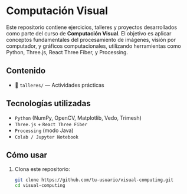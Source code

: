 # Computación Visual

Este repositorio contiene ejercicios, talleres y proyectos desarrollados como parte del curso de **Computación Visual**. El objetivo es aplicar conceptos fundamentales del procesamiento de imágenes, visión por computador, y gráficos computacionales, utilizando herramientas como Python, Three.js, React Three Fiber, y Processing.

## Contenido

- 📁 `talleres/` — Actividades prácticas

## Tecnologías utilizadas

- `Python` (NumPy, OpenCV, Matplotlib, Vedo, Trimesh)
- `Three.js` + `React Three Fiber`
- `Processing` (modo Java)
- `Colab / Jupyter Notebook`

## Cómo usar

1. Clona este repositorio:
   ```bash
   git clone https://github.com/tu-usuario/visual-computing.git
   cd visual-computing
